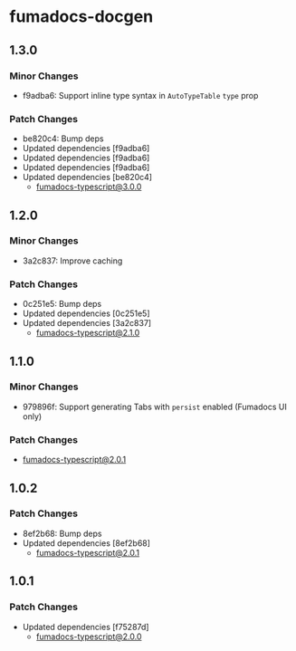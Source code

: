 # fumadocs-docgen

## 1.3.0

### Minor Changes

- f9adba6: Support inline type syntax in `AutoTypeTable` `type` prop

### Patch Changes

- be820c4: Bump deps
- Updated dependencies [f9adba6]
- Updated dependencies [f9adba6]
- Updated dependencies [f9adba6]
- Updated dependencies [be820c4]
  - fumadocs-typescript@3.0.0

## 1.2.0

### Minor Changes

- 3a2c837: Improve caching

### Patch Changes

- 0c251e5: Bump deps
- Updated dependencies [0c251e5]
- Updated dependencies [3a2c837]
  - fumadocs-typescript@2.1.0

## 1.1.0

### Minor Changes

- 979896f: Support generating Tabs with `persist` enabled (Fumadocs UI only)

### Patch Changes

- fumadocs-typescript@2.0.1

## 1.0.2

### Patch Changes

- 8ef2b68: Bump deps
- Updated dependencies [8ef2b68]
  - fumadocs-typescript@2.0.1

## 1.0.1

### Patch Changes

- Updated dependencies [f75287d]
  - fumadocs-typescript@2.0.0
